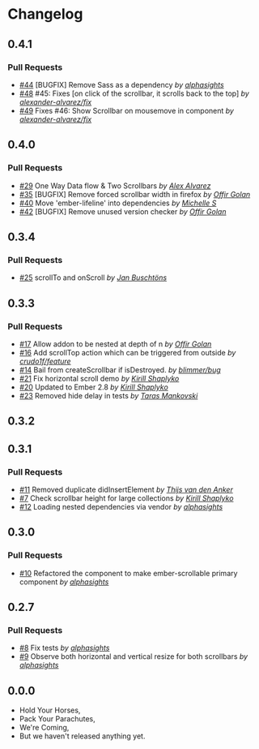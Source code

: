 Changelog
=========

## 0.4.1

### Pull Requests

- [#44](https://github.com/alphasights/ember-scrollable/pull/44)  [BUGFIX] Remove Sass as a dependency  *by [alphasights](https://github.com/alphasights)*
- [#48](https://github.com/alphasights/ember-scrollable/pull/48)  #45: Fixes [on click of the scrollbar, it scrolls back to the top]  *by [alexander-alvarez/fix](https://github.com/alexander-alvarez/fix)*
- [#49](https://github.com/alphasights/ember-scrollable/pull/49)  Fixes #46: Show Scrollbar on mousemove in component  *by [alexander-alvarez/fix](https://github.com/alexander-alvarez/fix)*

## 0.4.0

### Pull Requests

- [#29](https://github.com/alphasights/ember-scrollable/pull/29)  One Way Data flow & Two Scrollbars  *by [Alex Alvarez](https://github.com/alexander-alvarez)*
- [#35](https://github.com/alphasights/ember-scrollable/pull/35)  [BUGFIX] Remove forced scrollbar width in firefox  *by [Offir Golan](https://github.com/offirgolan)*
- [#40](https://github.com/alphasights/ember-scrollable/pull/40)  Move 'ember-lifeline' into dependencies  *by [Michelle S](https://github.com/lonelyghost)*
- [#42](https://github.com/alphasights/ember-scrollable/pull/42)  [BUGFIX] Remove unused version checker  *by [Offir Golan](https://github.com/offirgolan)*

## 0.3.4

### Pull Requests

- [#25](https://github.com/alphasights/ember-scrollable/pull/25)  scrollTo and onScroll *by [Jan Buschtöns](https://github.com/buschtoens)*

## 0.3.3

### Pull Requests

- [#17](https://github.com/alphasights/ember-scrollable/pull/17)  Allow addon to be nested at depth of n  *by [Offir Golan](https://github.com/offirgolan)*
- [#16](https://github.com/alphasights/ember-scrollable/pull/16)  Add scrollTop action which can be triggered from outside  *by [crudo1f/feature](https://github.com/crudo1f/feature)*
- [#14](https://github.com/alphasights/ember-scrollable/pull/14)  Bail from createScrollbar if isDestroyed.  *by [blimmer/bug](https://github.com/blimmer/bug)*
- [#21](https://github.com/alphasights/ember-scrollable/pull/21)  Fix horizontal scroll demo  *by [Kirill Shaplyko](https://github.com/Baltazore)*
- [#20](https://github.com/alphasights/ember-scrollable/pull/20)  Updated to Ember 2.8  *by [Kirill Shaplyko](https://github.com/Baltazore)*
- [#23](https://github.com/alphasights/ember-scrollable/pull/23)  Removed hide delay in tests *by [Taras Mankovski](https://github.com/taras)*

## 0.3.2

## 0.3.1

### Pull Requests

- [#11](https://github.com/alphasights/ember-scrollable/pull/11)  Removed duplicate didInsertElement  *by [Thijs van den Anker](https://github.com/thijsvdanker)*
- [#7](https://github.com/alphasights/ember-scrollable/pull/7)  Check scrollbar height for large collections  *by [Kirill Shaplyko](https://github.com/Baltazore)*
- [#12](https://github.com/alphasights/ember-scrollable/pull/12)  Loading nested dependencies via vendor  *by [alphasights](https://github.com/alphasights)*

## 0.3.0

### Pull Requests

- [#10](https://github.com/alphasights/ember-scrollable/pull/10)  Refactored the component to make ember-scrollable primary component  *by [alphasights](https://github.com/alphasights)*

## 0.2.7

### Pull Requests

- [#8](https://github.com/alphasights/ember-scrollable/pull/8)  Fix tests  *by [alphasights](https://github.com/alphasights)*
- [#9](https://github.com/alphasights/ember-scrollable/pull/9)  Observe both horizontal and vertical resize for both scrollbars  *by [alphasights](https://github.com/alphasights)*

## 0.0.0

- Hold Your Horses,
- Pack Your Parachutes,
- We're Coming,
- But we haven't released anything yet.
